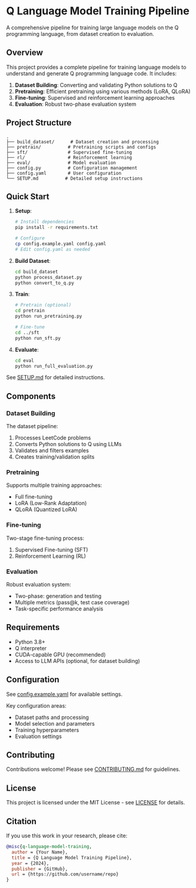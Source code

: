# Q Language Model Training Pipeline

A comprehensive pipeline for training large language models on the Q programming language, from dataset creation to evaluation.

## Overview

This project provides a complete pipeline for training language models to understand and generate Q programming language code. It includes:

1. **Dataset Building**: Converting and validating Python solutions to Q
2. **Pretraining**: Efficient pretraining using various methods (LoRA, QLoRA)
3. **Fine-tuning**: Supervised and reinforcement learning approaches
4. **Evaluation**: Robust two-phase evaluation system

## Project Structure

```
.
├── build_dataset/      # Dataset creation and processing
├── pretrain/          # Pretraining scripts and configs
├── sft/               # Supervised fine-tuning
├── rl/                # Reinforcement learning
├── eval/              # Model evaluation
├── config.py          # Configuration management
├── config.yaml        # User configuration
└── SETUP.md          # Detailed setup instructions
```

## Quick Start

1. **Setup**:
   ```bash
   # Install dependencies
   pip install -r requirements.txt
   
   # Configure
   cp config.example.yaml config.yaml
   # Edit config.yaml as needed
   ```

2. **Build Dataset**:
   ```bash
   cd build_dataset
   python process_dataset.py
   python convert_to_q.py
   ```

3. **Train**:
   ```bash
   # Pretrain (optional)
   cd pretrain
   python run_pretraining.py
   
   # Fine-tune
   cd ../sft
   python run_sft.py
   ```

4. **Evaluate**:
   ```bash
   cd eval
   python run_full_evaluation.py
   ```

See [SETUP.md](SETUP.md) for detailed instructions.

## Components

### Dataset Building

The dataset pipeline:
1. Processes LeetCode problems
2. Converts Python solutions to Q using LLMs
3. Validates and filters examples
4. Creates training/validation splits

### Pretraining

Supports multiple training approaches:
- Full fine-tuning
- LoRA (Low-Rank Adaptation)
- QLoRA (Quantized LoRA)

### Fine-tuning

Two-stage fine-tuning process:
1. Supervised Fine-tuning (SFT)
2. Reinforcement Learning (RL)

### Evaluation

Robust evaluation system:
- Two-phase: generation and testing
- Multiple metrics (pass@k, test case coverage)
- Task-specific performance analysis

## Requirements

- Python 3.8+
- Q interpreter
- CUDA-capable GPU (recommended)
- Access to LLM APIs (optional, for dataset building)

## Configuration

See [config.example.yaml](config.example.yaml) for available settings.

Key configuration areas:
- Dataset paths and processing
- Model selection and parameters
- Training hyperparameters
- Evaluation settings

## Contributing

Contributions welcome! Please see [CONTRIBUTING.md](CONTRIBUTING.md) for guidelines.

## License

This project is licensed under the MIT License - see [LICENSE](LICENSE) for details.

## Citation

If you use this work in your research, please cite:

```bibtex
@misc{q-language-model-training,
  author = {Your Name},
  title = {Q Language Model Training Pipeline},
  year = {2024},
  publisher = {GitHub},
  url = {https://github.com/username/repo}
}
``` 